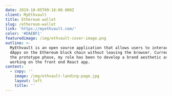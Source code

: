 ```yaml
---
date: 2019-10-05T09:18:00.000Z
client: MyEthvault
title: Ethereum wallet
slug: /ethereum-wallet
link: 'https://myethvault.com/'
color: '#DAEBF1'
featuredimage: /img/ethvault-cover-image.png
outline: >-
  MyEthvault is an open source application that allows users to interact with
  dApps on the Ethereum block chain without leaving the browser. Currently in
  the prototype phase, my role has been to develop a brand aesthetic as well as
  working on the front end React app.
content:
  - copy: ''
    image: /img/ethvault-landing-page.jpg
    layout: left
    title: ''
---
```


